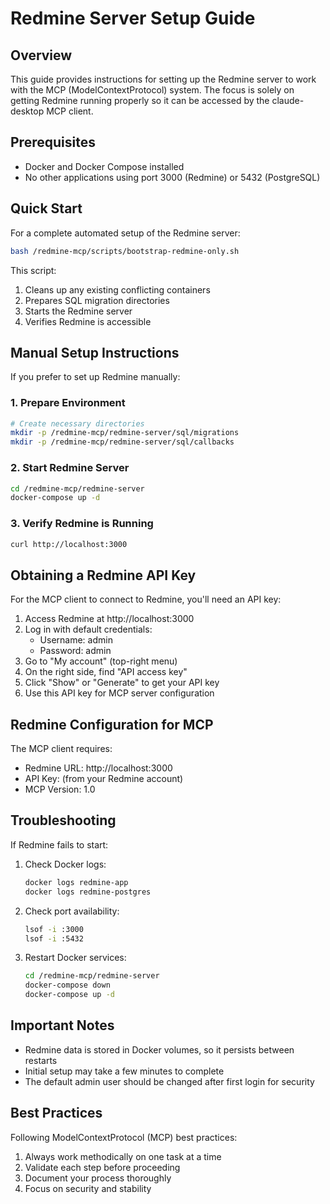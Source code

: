 # Redmine Server Setup Guide

## Overview

This guide provides instructions for setting up the Redmine server to work with the MCP (ModelContextProtocol) system. The focus is solely on getting Redmine running properly so it can be accessed by the claude-desktop MCP client.

## Prerequisites

- Docker and Docker Compose installed
- No other applications using port 3000 (Redmine) or 5432 (PostgreSQL)

## Quick Start

For a complete automated setup of the Redmine server:

```bash
bash /redmine-mcp/scripts/bootstrap-redmine-only.sh
```

This script:
1. Cleans up any existing conflicting containers
2. Prepares SQL migration directories
3. Starts the Redmine server
4. Verifies Redmine is accessible

## Manual Setup Instructions

If you prefer to set up Redmine manually:

### 1. Prepare Environment

```bash
# Create necessary directories
mkdir -p /redmine-mcp/redmine-server/sql/migrations
mkdir -p /redmine-mcp/redmine-server/sql/callbacks
```

### 2. Start Redmine Server

```bash
cd /redmine-mcp/redmine-server
docker-compose up -d
```

### 3. Verify Redmine is Running

```bash
curl http://localhost:3000
```

## Obtaining a Redmine API Key

For the MCP client to connect to Redmine, you'll need an API key:

1. Access Redmine at http://localhost:3000
2. Log in with default credentials:
   - Username: admin
   - Password: admin
3. Go to "My account" (top-right menu)
4. On the right side, find "API access key"
5. Click "Show" or "Generate" to get your API key
6. Use this API key for MCP server configuration

## Redmine Configuration for MCP

The MCP client requires:
- Redmine URL: http://localhost:3000
- API Key: (from your Redmine account)
- MCP Version: 1.0

## Troubleshooting

If Redmine fails to start:

1. Check Docker logs:
   ```bash
   docker logs redmine-app
   docker logs redmine-postgres
   ```

2. Check port availability:
   ```bash
   lsof -i :3000
   lsof -i :5432
   ```

3. Restart Docker services:
   ```bash
   cd /redmine-mcp/redmine-server
   docker-compose down
   docker-compose up -d
   ```

## Important Notes

- Redmine data is stored in Docker volumes, so it persists between restarts
- Initial setup may take a few minutes to complete
- The default admin user should be changed after first login for security

## Best Practices

Following ModelContextProtocol (MCP) best practices:
1. Always work methodically on one task at a time
2. Validate each step before proceeding
3. Document your process thoroughly
4. Focus on security and stability
